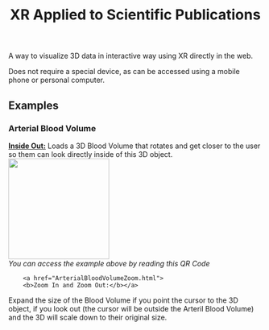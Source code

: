<html>
	<head>
		<meta charset="utf-8">
		<title>VCU • Silas Contaifer's WebXR</title>
		<meta name="description" content="Silas Contaifer's example of WebXR used for human anatomy">
		</head>
	<body>
		<header>
			<h1>
				XR Applied to Scientific Publications
			</h1>
		</header>
		<main>
			<p>A way to visualize 3D data in interactive way using XR directly in the web.</p>
			<p>Does not require a special device, as can be accessed using a mobile phone or personal computer.</p>
		</main>
		<h2>
			Examples
		</h2>
		<h3>
			Arterial Blood Volume
		</h3>
		<a href="ArterialBloodVolume.html">
		<b>Inside Out:</b></a> Loads a 3D Blood Volume that rotates and get closer to the user so them can look directly inside of this 3D object.<br>
		<img src="https://raw.githubusercontent.com/SilasContaifer/ARWeb_VCU_ResearchDay_test/main/image/QrCode_Example_ArterialBloodVolume.png" width="200" height="200"><br>
		        <i>You can access the example above by reading this QR Code</i><br>

		<a href="ArterialBloodVolumeZoom.html">
		<b>Zoom In and Zoom Out:</b></a>
Expand the size of the Blood Volume if you point the cursor to the 3D object, if you look out (the cursor will be outside the Arteril Blood Volume) and the 3D will scale down to their original size.
	</body>
</html>